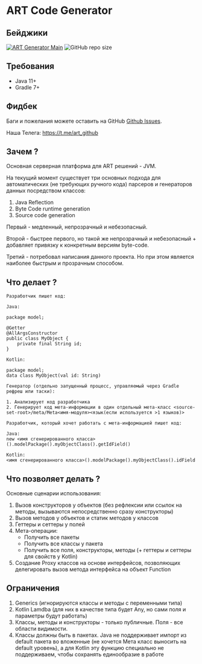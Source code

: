 # ART Code Generator

## Бейджики
[![ART Generator Main](https://github.com/art-community/art-generator/actions/workflows/push-main.yml/badge.svg)](https://github.com/art-community/art-generator/actions/workflows/push-main.yml)
![GitHub repo size](https://img.shields.io/github/repo-size/art-community/art-generator)

## Требования
- Java 11+
- Gradle 7+

## Фидбек
Баги и пожелания можете оставить на GitHub [Github Issues](https://github.com/art-community/art-generator/issues).

Наша Телега: https://t.me/art_github

## Зачем ?

Основная серверная платформа для ART решений - JVM.

На текущий момент существует три основных подхода для автоматических (не требующих ручного кода) парсеров и генераторов
данных посредством классов:

1. Java Reflection
2. Byte Code runtime generation
3. Source code generation

Первый - медленный, непрозрачный и небезопасный.

Второй - быстрее первого, но такой же непрозрачный и небезопасный + добавляет привязку к конкретным версиям byte-code.

Третий - потребовал написания данного проекта. Но при этом является наиболее быстрым и прозрачным способом.

## Что делает ?

```
Разработчик пишет код:

Java: 

package model;

@Getter
@AllArgsConstructor
public class MyObject {
    private final String id;
} 

Kotlin:

package model;
data class MyObject(val id: String)
```

```
Генератор (отдельно запущенный процесс, управляемый через Gradle рефреш или таски):

1. Анализирует код разработчика
2. Генерирует код мета-информации в один отдельный мета-класс <source-set-root>/meta/Meta<имя-модуля><язык(если используется >1 языков)>
```

```
Разработчик, который хочет работать с мета-информацией пишет код:

Java:
new <имя сгенерированного класса>().modelPackage().myObjectClass().getIdField()

Kotlin:
<имя сгенерированного класса>().modelPackage().myObjectClass().idField
```

## Что позволяет делать ?

Основные сценарии использования:

1. Вызов конструкторов у объектов (без рефлексии или ссылок на методы, вызываются непосредственно сразу конструкторы)
2. Вызов методов у объектов и статик методов у классов
3. Геттеры и сеттеры у полей
4. Мета-операции:
    * Получить все пакеты
    * Получить все классы у пакета
    * Получить все поля, конструкторы, методы (+ геттеры и сеттеры для свойств у Kotlin)
5. Создание Proxy классов на основе интерфейсов, позволяющих делегировать вызов метода интерфейса на объект Function

## Ограничения

1. Generics (игнорируются классы и методы с переменными типа)
2. Kotlin Lamdba (для них в качестве типа будет Any, но сами поля и параметры будут работать)
3. Классы, методы и конструкторы - только публичные. Поля - все области видимости.
4. Классы должны быть в пакетах. Java не поддерживает импорт из default пакета во вложенные (не хочется Мета класс
   выносить на default уровень), а для Kotlin эту функцию специально не поддерживаем, чтобы сохранять единообразие в
   работе
